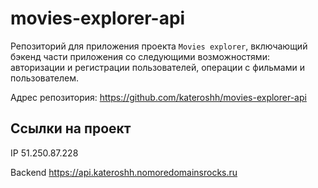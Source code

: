 # movies-explorer-api

Репозиторий для приложения проекта `Movies explorer`, включающий бэкенд части приложения со следующими возможностями: авторизации и регистрации пользователей, операции с фильмами и пользователем.

Адрес репозитория: https://github.com/kateroshh/movies-explorer-api

## Ссылки на проект

IP 51.250.87.228

Backend https://api.kateroshh.nomoredomainsrocks.ru
